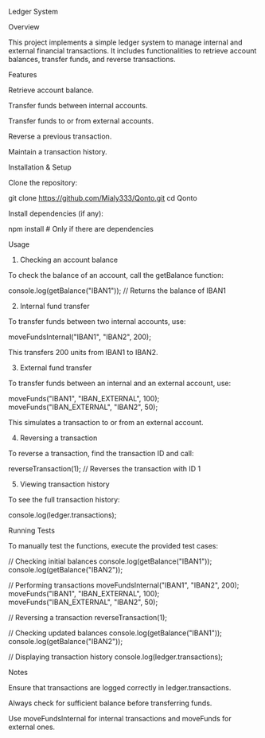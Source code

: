 Ledger System

Overview

This project implements a simple ledger system to manage internal and external financial transactions. It includes functionalities to retrieve account balances, transfer funds, and reverse transactions.

Features

Retrieve account balance.

Transfer funds between internal accounts.

Transfer funds to or from external accounts.

Reverse a previous transaction.

Maintain a transaction history.

Installation & Setup

Clone the repository:

git clone https://github.com/Mialy333/Qonto.git
cd Qonto

Install dependencies (if any):

npm install # Only if there are dependencies

Usage

1. Checking an account balance

To check the balance of an account, call the getBalance function:

console.log(getBalance("IBAN1")); // Returns the balance of IBAN1

2. Internal fund transfer

To transfer funds between two internal accounts, use:

moveFundsInternal("IBAN1", "IBAN2", 200);

This transfers 200 units from IBAN1 to IBAN2.

3. External fund transfer

To transfer funds between an internal and an external account, use:

moveFunds("IBAN1", "IBAN_EXTERNAL", 100);
moveFunds("IBAN_EXTERNAL", "IBAN2", 50);

This simulates a transaction to or from an external account.

4. Reversing a transaction

To reverse a transaction, find the transaction ID and call:

reverseTransaction(1); // Reverses the transaction with ID 1

5. Viewing transaction history

To see the full transaction history:

console.log(ledger.transactions);

Running Tests

To manually test the functions, execute the provided test cases:

// Checking initial balances
console.log(getBalance("IBAN1"));
console.log(getBalance("IBAN2"));

// Performing transactions
moveFundsInternal("IBAN1", "IBAN2", 200);
moveFunds("IBAN1", "IBAN_EXTERNAL", 100);
moveFunds("IBAN_EXTERNAL", "IBAN2", 50);

// Reversing a transaction
reverseTransaction(1);

// Checking updated balances
console.log(getBalance("IBAN1"));
console.log(getBalance("IBAN2"));

// Displaying transaction history
console.log(ledger.transactions);

Notes

Ensure that transactions are logged correctly in ledger.transactions.

Always check for sufficient balance before transferring funds.

Use moveFundsInternal for internal transactions and moveFunds for external ones.
